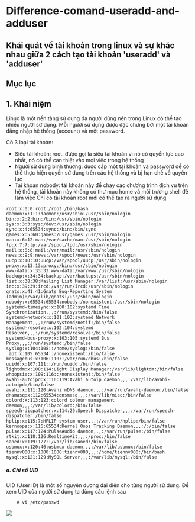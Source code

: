 # Difference-comand-useradd-and-adduser
## Khái quát về tài khoản trong linux và sự khác nhau giữa 2 cách tạo tài khoản 'useradd' và 'adduser'
## Mục lục
## 1. Khái niệm
Linux là một nền tảng sử dụng đa người dùng nên trong Linux có thể tạo nhiều người sử dụng. Mỗi ngưởi sử dụng được đặc chưng bởi một tài khoản đăng nhập hệ thống (account) và một password.

Có 3 loại tài khoản:

- Siêu tài khoản: root. được gọi là siêu tài khoản vì nó có quyển lực  cao nhất, nó có thể can thiệt vào mọi việc trong hệ thống
- Ngưởi sử dụng bình thường: được cấp một tài khoản và password để có thể thực hiện quyền sử dụng trên các hệ thống và bị hạn chế về quyền lực
- Tài khoản nobody: tài khoản này để chạy các chương trình dịch vụ trên hệ thống, tài khoản này không có thư mục home và môi trường shell để làm việc Chỉ có tài khoản root mới có thể tạo ra người sử dụng
 ```
root:x:0:0:root:/root:/bin/bash
daemon:x:1:1:daemon:/usr/sbin:/usr/sbin/nologin
bin:x:2:2:bin:/bin:/usr/sbin/nologin
sys:x:3:3:sys:/dev:/usr/sbin/nologin
sync:x:4:65534:sync:/bin:/bin/sync
games:x:5:60:games:/usr/games:/usr/sbin/nologin
man:x:6:12:man:/var/cache/man:/usr/sbin/nologin
lp:x:7:7:lp:/var/spool/lpd:/usr/sbin/nologin
mail:x:8:8:mail:/var/mail:/usr/sbin/nologin
news:x:9:9:news:/var/spool/news:/usr/sbin/nologin
uucp:x:10:10:uucp:/var/spool/uucp:/usr/sbin/nologin
proxy:x:13:13:proxy:/bin:/usr/sbin/nologin
www-data:x:33:33:www-data:/var/www:/usr/sbin/nologin
backup:x:34:34:backup:/var/backups:/usr/sbin/nologin
list:x:38:38:Mailing List Manager:/var/list:/usr/sbin/nologin
irc:x:39:39:ircd:/var/run/ircd:/usr/sbin/nologin
gnats:x:41:41:Gnats Bug-Reporting System (admin):/var/lib/gnats:/usr/sbin/nologin
nobody:x:65534:65534:nobody:/nonexistent:/usr/sbin/nologin
systemd-timesync:x:100:102:systemd Time Synchronization,,,:/run/systemd:/bin/false
systemd-network:x:101:103:systemd Network Management,,,:/run/systemd/netif:/bin/false
systemd-resolve:x:102:104:systemd Resolver,,,:/run/systemd/resolve:/bin/false
systemd-bus-proxy:x:103:105:systemd Bus Proxy,,,:/run/systemd:/bin/false
syslog:x:104:108::/home/syslog:/bin/false
_apt:x:105:65534::/nonexistent:/bin/false
messagebus:x:106:110::/var/run/dbus:/bin/false
uuidd:x:107:111::/run/uuidd:/bin/false
lightdm:x:108:114:Light Display Manager:/var/lib/lightdm:/bin/false
whoopsie:x:109:116::/nonexistent:/bin/false
avahi-autoipd:x:110:119:Avahi autoip daemon,,,:/var/lib/avahi-autoipd:/bin/false
avahi:x:111:120:Avahi mDNS daemon,,,:/var/run/avahi-daemon:/bin/false
dnsmasq:x:112:65534:dnsmasq,,,:/var/lib/misc:/bin/false
colord:x:113:123:colord colour management daemon,,,:/var/lib/colord:/bin/false
speech-dispatcher:x:114:29:Speech Dispatcher,,,:/var/run/speech-dispatcher:/bin/false
hplip:x:115:7:HPLIP system user,,,:/var/run/hplip:/bin/false
kernoops:x:116:65534:Kernel Oops Tracking Daemon,,,:/:/bin/false
pulse:x:117:124:PulseAudio daemon,,,:/var/run/pulse:/bin/false
rtkit:x:118:126:RealtimeKit,,,:/proc:/bin/false
saned:x:119:127::/var/lib/saned:/bin/false
usbmux:x:120:46:usbmux daemon,,,:/var/lib/usbmux:/bin/false
tiennv000:x:1000:1000:tiennv000,,,:/home/tiennv000:/bin/bash
mysql:x:121:129:MySQL Server,,,:/var/lib/mysql:/bin/false
 ```
##### a. Chỉ số UID
UID (User ID) là một số nguyên dương đại diện cho từng người sử dụng. Để xem UID của người sử dụng ta dùng câu lệnh sau
````
	# vi /etc/passwd
````
<img src="https://imgur.com/a/s8o7dGl">


